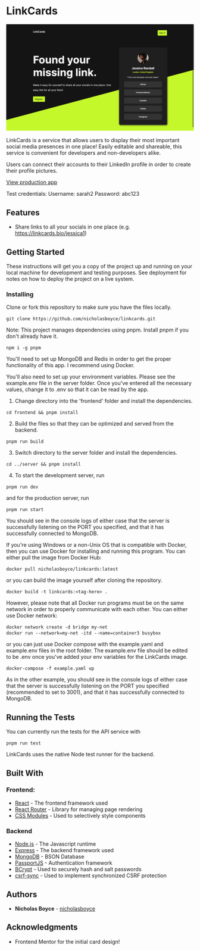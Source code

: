 # LinkCards

![](./homepage.png)

LinkCards is a service that allows users to display their most important social media presences in one place! Easily editable and shareable, this service is convenient for developers and non-developers alike.

Users can connect their accounts to their LinkedIn profile in order to create their profile pictures.

[View production app](https://www.linkcards.bio/)

Test credentials:
Username: sarah2
Password: abc123

## Features

- Share links to all your socials in one place (e.g. https://linkcards.bio/jessica1)

## Getting Started

These instructions will get you a copy of the project up and running on your local machine for development and testing purposes. See deployment for notes on how to deploy the project on a live system.

### Installing

Clone or fork this repository to make sure you have the files locally.
```console
git clone https://github.com/nicholasboyce/linkcards.git
```

Note: This project manages dependencies using pnpm. Install pnpm if you don't already have it.
```console
npm i -g pnpm
```

You'll need to set up MongoDB and Redis in order to get the proper functionality of this app. I recommend using Docker.

You'll also need to set up your environment variables. Please see the example.env file in the server folder. Once you've entered all the necessary values, change it to .env so that it can be read by the app. 

1. Change directory into the 'frontend' folder and install the dependencies.
```console
cd frontend && pnpm install
```

2. Build the files so that they can be optimized and served from the backend.
```console
pnpm run build
```

3. Switch directory to the server folder and install the dependencies.
```console
cd ../server && pnpm install
```

4. To start the development server, run
```console
pnpm run dev
```

and for the production server, run
```console
pnpm run start
```

You should see in the console logs of either case that the server is successfully listening on the PORT you specified, and that it has successfully connected to MongoDB. 

If you're using Windows or a non-Unix OS that is compatible with Docker, then you can use Docker for installing and running this program. 
You can either pull the image from Docker Hub:
```console
docker pull nicholasboyce/linkcards:latest
```

or you can build the image yourself after cloning the repository.
```console
docker build -t linkcards:<tag-here> . 
```

However, please note that all Docker run programs must be on the same network in order to properly communicate with each other. You can either use Docker network:
```console
docker network create -d bridge my-net
docker run --network=my-net -itd --name=container3 busybox
```

or you can just use Docker compose with the example.yaml and example.env files in the root folder. The example.env file should be edited to be .env once you've added your env variables for the LinkCards image.

```console
docker-compose -f example.yaml up
```

As in the other example, you should see in the console logs of either case that the server is successfully listening on the PORT you specified (recommended to set to 3001), and that it has successfully connected to MongoDB. 

## Running the Tests
You can currently run the tests for the API service with
```console
pnpm run test
```

LinkCards uses the native Node test runner for the backend.

## Built With

### Frontend:
* [React](https://react.dev/) - The frontend framework used
* [React Router](https://reactrouter.com/en/main) - Library for managing page rendering
* [CSS Modules](https://github.com/css-modules/css-modules) - Used to selectively style components

### Backend
* [Node.js](https://nodejs.org/en) - The Javascript runtime
* [Express](https://expressjs.com/) - The backend framework used
* [MongoDB](https://www.mongodb.com/) - BSON Database
* [PassportJS](https://www.passportjs.org/) - Authentication framework
* [BCrypt](https://github.com/kelektiv/node.bcrypt.js) - Used to securely hash and salt passwords
* [csrf-sync](https://github.com/Psifi-Solutions/csrf-sync) - Used to implement synchronized CSRF protection

## Authors

* **Nicholas Boyce** - [nicholasboyce](https://github.com/nicholasboyce)

## Acknowledgments

* Frontend Mentor for the initial card design!
